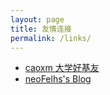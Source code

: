 ```yaml
---
layout: page
title: 友情连接
permalink: /links/
---
```


* [caoxm 大学好基友](https://caoxm-me.github.io/)
* [neoFelhs's Blog](https://blog.nfz.moe/)


